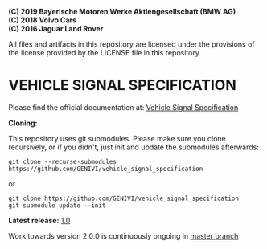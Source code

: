 **(C) 2019 Bayerische Motoren Werke Aktiengesellschaft (BMW AG)**<br>
**(C) 2018 Volvo Cars**<br>
**(C) 2016 Jaguar Land Rover**<br>

All files and artifacts in this repository are licensed under the
provisions of the license provided by the LICENSE file in this repository.

# VEHICLE SIGNAL SPECIFICATION

Please find the official documentation at: [Vehicle Signal Specification](https://genivi.github.io/vehicle_signal_specification/)

**Cloning:**

This repository uses git submodules.  Please make sure you clone recursively,
or if you didn't, just init and update the submodules afterwards:
```
git clone --recurse-submodules https://github.com/GENIVI/vehicle_signal_specification
```
or
```
git clone https://github.com/GENIVI/vehicle_signal_specification
git submodule update --init
```

**Latest release:** [1.0](https://github.com/GENIVI/vehicle_signal_specification/releases/tag/v1.0)

Work towards version 2.0.0 is continuously ongoing in [master branch](https://github.com/GENIVI/vehicle_signal_specification/tree/master)
